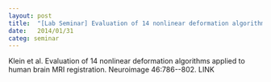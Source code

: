 ```yaml
---
layout: post
title:  "[Lab Seminar] Evaluation of 14 nonlinear deformation algorithms applied to human brain MRI registration"
date:   2014/01/31
categ: seminar
---
```






Klein et al. Evaluation of 14 nonlinear deformation algorithms applied to human brain MRI registration. Neuroimage 46:786--802. LINK







 

